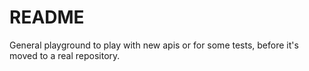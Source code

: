 # README #

General playground to play with new apis or for some tests, before it's moved to a real repository.
